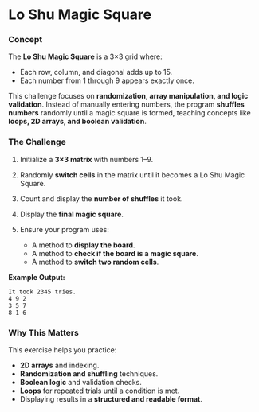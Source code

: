 ﻿# Lo Shu Magic Square

### Concept

The **Lo Shu Magic Square** is a 3×3 grid where:

* Each row, column, and diagonal adds up to 15.
* Each number from 1 through 9 appears exactly once.

This challenge focuses on **randomization, array manipulation, and logic validation**.
Instead of manually entering numbers, the program **shuffles numbers** randomly until a magic square is formed, teaching concepts like **loops, 2D arrays, and boolean validation**.

### The Challenge

1. Initialize a **3×3 matrix** with numbers 1–9.
2. Randomly **switch cells** in the matrix until it becomes a Lo Shu Magic Square.
3. Count and display the **number of shuffles** it took.
4. Display the **final magic square**.
5. Ensure your program uses:

   * A method to **display the board**.
   * A method to **check if the board is a magic square**.
   * A method to **switch two random cells**.

**Example Output:**

```
It took 2345 tries.
4 9 2
3 5 7
8 1 6
```

### Why This Matters

This exercise helps you practice:

* **2D arrays** and indexing.
* **Randomization and shuffling** techniques.
* **Boolean logic** and validation checks.
* **Loops** for repeated trials until a condition is met.
* Displaying results in a **structured and readable format**.
